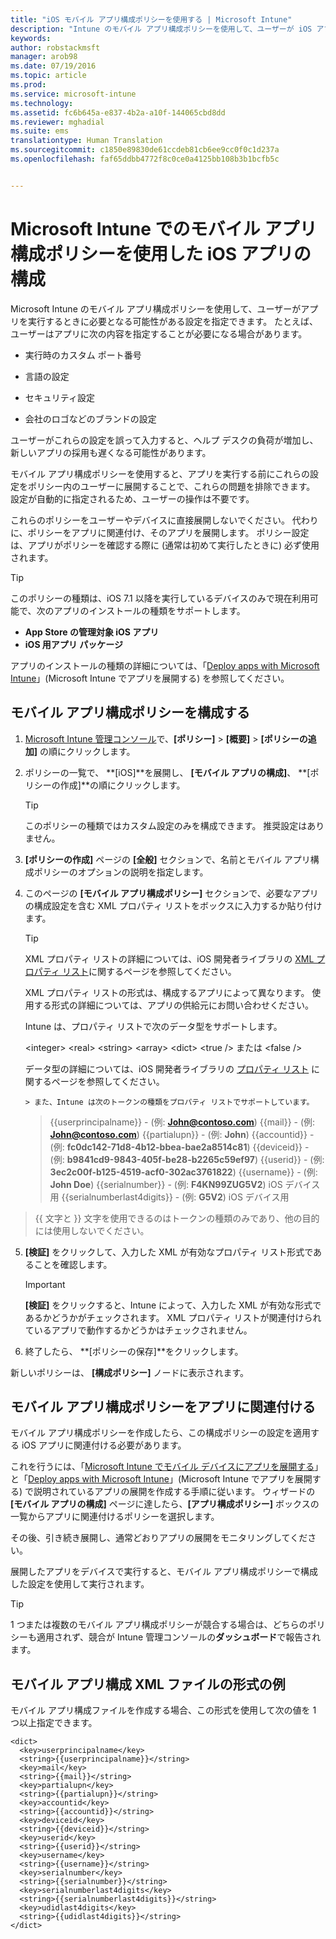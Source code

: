 ```yaml
---
title: "iOS モバイル アプリ構成ポリシーを使用する | Microsoft Intune"
description: "Intune のモバイル アプリ構成ポリシーを使用して、ユーザーが iOS アプリを実行するときに必要となる可能性がある設定を指定できます。"
keywords: 
author: robstackmsft
manager: arob98
ms.date: 07/19/2016
ms.topic: article
ms.prod: 
ms.service: microsoft-intune
ms.technology: 
ms.assetid: fc6b645a-e837-4b2a-a10f-144065cbd8dd
ms.reviewer: mghadial
ms.suite: ems
translationtype: Human Translation
ms.sourcegitcommit: c1850e89830de61ccdeb81cb6ee9cc0f0c1d237a
ms.openlocfilehash: faf65ddbb4772f8c0ce0a4125bb108b3b1bcfb5c


---
```


# Microsoft Intune でのモバイル アプリ構成ポリシーを使用した iOS アプリの構成
Microsoft Intune のモバイル アプリ構成ポリシーを使用して、ユーザーがアプリを実行するときに必要となる可能性がある設定を指定できます。 たとえば、ユーザーはアプリに次の内容を指定することが必要になる場合があります。

-   実行時のカスタム ポート番号

-   言語の設定

-   セキュリティ設定

-   会社のロゴなどのブランドの設定

ユーザーがこれらの設定を誤って入力すると、ヘルプ デスクの負荷が増加し、新しいアプリの採用も遅くなる可能性があります。

モバイル アプリ構成ポリシーを使用すると、アプリを実行する前にこれらの設定をポリシー内のユーザーに展開することで、これらの問題を排除できます。 設定が自動的に指定されるため、ユーザーの操作は不要です。

これらのポリシーをユーザーやデバイスに直接展開しないでください。 代わりに、ポリシーをアプリに関連付け、そのアプリを展開します。 ポリシー設定は、アプリがポリシーを確認する際に (通常は初めて実行したときに) 必ず使用されます。

> [!TIP]
> このポリシーの種類は、iOS 7.1 以降を実行しているデバイスのみで現在利用可能で、次のアプリのインストールの種類をサポートします。
> 
> -   **App Store の管理対象 iOS アプリ**
> -   **iOS 用アプリ パッケージ**
> 
> アプリのインストールの種類の詳細については、「[Deploy apps with Microsoft Intune](deploy-apps.md)」(Microsoft Intune でアプリを展開する) を参照してください。

## モバイル アプリ構成ポリシーを構成する

1.  [Microsoft Intune 管理コンソール](https://manage.microsoft.com)で、**[ポリシー]** &gt; **[概要]** &gt; **[ポリシーの追加]** の順にクリックします。

2.  ポリシーの一覧で、 **[iOS]**を展開し、 **[モバイル アプリの構成]**、 **[ポリシーの作成]**の順にクリックします。

    > [!TIP]
    > このポリシーの種類ではカスタム設定のみを構成できます。 推奨設定はありません。

3.  **[ポリシーの作成]** ページの **[全般]** セクションで、名前とモバイル アプリ構成ポリシーのオプションの説明を指定します。

4.  このページの **[モバイル アプリ構成ポリシー]** セクションで、必要なアプリの構成設定を含む XML プロパティ リストをボックスに入力するか貼り付けます。

    > [!TIP]
    > XML プロパティ リストの詳細については、iOS 開発者ライブラリの [XML プロパティ リスト](https://developer.apple.com/library/ios/documentation/Cocoa/Conceptual/PropertyLists/UnderstandXMLPlist/UnderstandXMLPlist.html)に関するページを参照してください。
    > 
    > XML プロパティ リストの形式は、構成するアプリによって異なります。 使用する形式の詳細については、アプリの供給元にお問い合わせください。
    > 
    > Intune は、プロパティ リストで次のデータ型をサポートします。
    > 
    > &lt;integer&gt;
    > &lt;real&gt;
    > &lt;string&gt;
    > &lt;array&gt;
    > &lt;dict&gt;
    > &lt;true /&gt; または &lt;false /&gt;
    > 
    > データ型の詳細については、iOS 開発者ライブラリの [プロパティ リスト](https://developer.apple.com/library/ios/documentation/Cocoa/Conceptual/PropertyLists/AboutPropertyLists/AboutPropertyLists.html) に関するページを参照してください。
    >
        > また、Intune は次のトークンの種類をプロパティ リストでサポートしています。
    >    
    > \{\{userprincipalname\}\} - (例: **John@contoso.com**) \{\{mail\}\} - (例: **John@contoso.com**) \{\{partialupn\}\} - (例: **John**) \{\{accountid\}\} - (例: **fc0dc142-71d8-4b12-bbea-bae2a8514c81**) \{\{deviceid\}\} - (例: **b9841cd9-9843-405f-be28-b2265c59ef97**) \{\{userid\}\} - (例: **3ec2c00f-b125-4519-acf0-302ac3761822**) \{\{username\}\} - (例: **John Doe**) \{\{serialnumber\}\} - (例: **F4KN99ZUG5V2**) iOS デバイス用 \{\{serialnumberlast4digits\}\} - (例: **G5V2**) iOS デバイス用
>
> \{\{ 文字と \}\} 文字を使用できるのはトークンの種類のみであり、他の目的には使用しないでください。




5.  **[検証]** をクリックして、入力した XML が有効なプロパティ リスト形式であることを確認します。

    > [!IMPORTANT]
    > **[検証]** をクリックすると、Intune によって、入力した XML が有効な形式であるかどうかがチェックされます。 XML プロパティ リストが関連付けられているアプリで動作するかどうかはチェックされません。

6.  終了したら、 **[ポリシーの保存]**をクリックします。

新しいポリシーは、 **[構成ポリシー]** ノードに表示されます。

## モバイル アプリ構成ポリシーをアプリに関連付ける
モバイル アプリ構成ポリシーを作成したら、この構成ポリシーの設定を適用する iOS アプリに関連付ける必要があります。

これを行うには、「[Microsoft Intune でモバイル デバイスにアプリを展開する](add-apps-for-mobile-devices-in-microsoft-intune.md)」と「[Deploy apps with Microsoft Intune](deploy-apps-in-microsoft-intune.md)」(Microsoft Intune でアプリを展開する) で説明されているアプリの展開を作成する手順に従います。 ウィザードの **[モバイル アプリの構成]** ページに達したら、**[アプリ構成ポリシー]** ボックスの一覧からアプリに関連付けるポリシーを選択します。

その後、引き続き展開し、通常どおりアプリの展開をモニタリングしてください。

展開したアプリをデバイスで実行すると、モバイル アプリ構成ポリシーで構成した設定を使用して実行されます。

> [!TIP]
> 1 つまたは複数のモバイル アプリ構成ポリシーが競合する場合は、どちらのポリシーも適用されず、競合が Intune 管理コンソールの**ダッシュボード**で報告されます。

## モバイル アプリ構成 XML ファイルの形式の例

モバイル アプリ構成ファイルを作成する場合、この形式を使用して次の値を 1 つ以上指定できます。

```
<dict>
  <key>userprincipalname</key>
  <string>{{userprincipalname}}</string>
  <key>mail</key>
  <string>{{mail}}</string>
  <key>partialupn</key>
  <string>{{partialupn}}</string>
  <key>accountid</key>
  <string>{{accountid}}</string>
  <key>deviceid</key>
  <string>{{deviceid}}</string>
  <key>userid</key>
  <string>{{userid}}</string>
  <key>username</key>
  <string>{{username}}</string>
  <key>serialnumber</key>
  <string>{{serialnumber}}</string>
  <key>serialnumberlast4digits</key>
  <string>{{serialnumberlast4digits}}</string>
  <key>udidlast4digits</key>
  <string>{{udidlast4digits}}</string>
</dict>

```





<!--HONumber=Jul16_HO3-->


